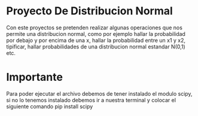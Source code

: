 # Proyecto De Distribucion Normal
Con este proyectos se pretenden realizar algunas operaciones que nos permite una distribucion normal, como por ejemplo hallar la probabilidad por debajo y por encima de una x, hallar la probabilidad entre un x1 y x2, tipificar, hallar probabilidades de una distribucion normal estandar N(0,1) etc.

# Importante
Para poder ejecutar el archivo debemos de tener instalado el modulo scipy, si no lo tenemos instalado debemos ir a nuestra terminal y colocar el siguiente comando pip install scipy
